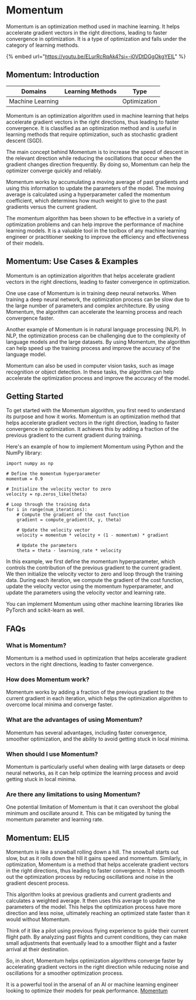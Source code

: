 # Momentum

Momentum is an optimization method used in machine learning. It helps accelerate gradient vectors in the right directions, leading to faster convergence in optimization. It is a type of optimization and falls under the category of learning methods.

{% embed url="https://youtu.be/ELurRcRqAk4?si=-i0VDtDGgOkgYEIL" %}

## Momentum: Introduction

| Domains          | Learning Methods | Type         |
| ---------------- | ---------------- | ------------ |
| Machine Learning |                  | Optimization |

Momentum is an optimization algorithm used in machine learning that helps accelerate gradient vectors in the right directions, thus leading to faster convergence. It is classified as an optimization method and is useful in learning methods that require optimization, such as stochastic gradient descent (SGD).

The main concept behind Momentum is to increase the speed of descent in the relevant direction while reducing the oscillations that occur when the gradient changes direction frequently. By doing so, Momentum can help the optimizer converge quickly and reliably.

Momentum works by accumulating a moving average of past gradients and using this information to update the parameters of the model. The moving average is calculated using a hyperparameter called the momentum coefficient, which determines how much weight to give to the past gradients versus the current gradient.

The momentum algorithm has been shown to be effective in a variety of optimization problems and can help improve the performance of machine learning models. It is a valuable tool in the toolbox of any machine learning engineer or practitioner seeking to improve the efficiency and effectiveness of their models.

## Momentum: Use Cases & Examples

Momentum is an optimization algorithm that helps accelerate gradient vectors in the right directions, leading to faster convergence in optimization.

One use case of Momentum is in training deep neural networks. When training a deep neural network, the optimization process can be slow due to the large number of parameters and complex architecture. By using Momentum, the algorithm can accelerate the learning process and reach convergence faster.

Another example of Momentum is in natural language processing (NLP). In NLP, the optimization process can be challenging due to the complexity of language models and the large datasets. By using Momentum, the algorithm can help speed up the training process and improve the accuracy of the language model.

Momentum can also be used in computer vision tasks, such as image recognition or object detection. In these tasks, the algorithm can help accelerate the optimization process and improve the accuracy of the model.

## Getting Started

To get started with the Momentum algorithm, you first need to understand its purpose and how it works. Momentum is an optimization method that helps accelerate gradient vectors in the right direction, leading to faster convergence in optimization. It achieves this by adding a fraction of the previous gradient to the current gradient during training.

Here's an example of how to implement Momentum using Python and the NumPy library:

```
import numpy as np

# Define the momentum hyperparameter
momentum = 0.9

# Initialize the velocity vector to zero
velocity = np.zeros_like(theta)

# Loop through the training data
for i in range(num_iterations):
    # Compute the gradient of the cost function
    gradient = compute_gradient(X, y, theta)
    
    # Update the velocity vector
    velocity = momentum * velocity + (1 - momentum) * gradient
    
    # Update the parameters
    theta = theta - learning_rate * velocity

```

In this example, we first define the momentum hyperparameter, which controls the contribution of the previous gradient to the current gradient. We then initialize the velocity vector to zero and loop through the training data. During each iteration, we compute the gradient of the cost function, update the velocity vector using the momentum hyperparameter, and update the parameters using the velocity vector and learning rate.

You can implement Momentum using other machine learning libraries like PyTorch and scikit-learn as well.

## FAQs

### What is Momentum?

Momentum is a method used in optimization that helps accelerate gradient vectors in the right directions, leading to faster convergence.

### How does Momentum work?

Momentum works by adding a fraction of the previous gradient to the current gradient in each iteration, which helps the optimization algorithm to overcome local minima and converge faster.

### What are the advantages of using Momentum?

Momentum has several advantages, including faster convergence, smoother optimization, and the ability to avoid getting stuck in local minima.

### When should I use Momentum?

Momentum is particularly useful when dealing with large datasets or deep neural networks, as it can help optimize the learning process and avoid getting stuck in local minima.

### Are there any limitations to using Momentum?

One potential limitation of Momentum is that it can overshoot the global minimum and oscillate around it. This can be mitigated by tuning the momentum parameter and learning rate.

## Momentum: ELI5

Momentum is like a snowball rolling down a hill. The snowball starts out slow, but as it rolls down the hill it gains speed and momentum. Similarly, in optimization, Momentum is a method that helps accelerate gradient vectors in the right directions, thus leading to faster convergence. It helps smooth out the optimization process by reducing oscillations and noise in the gradient descent process.

This algorithm looks at previous gradients and current gradients and calculates a weighted average. It then uses this average to update the parameters of the model. This helps the optimization process have more direction and less noise, ultimately reaching an optimized state faster than it would without Momentum.

Think of it like a pilot using previous flying experience to guide their current flight path. By analyzing past flights and current conditions, they can make small adjustments that eventually lead to a smoother flight and a faster arrival at their destination.

So, in short, Momentum helps optimization algorithms converge faster by accelerating gradient vectors in the right direction while reducing noise and oscillations for a smoother optimization process.

It is a powerful tool in the arsenal of an AI or machine learning engineer looking to optimize their models for peak performance. [Momentum](https://serp.ai/momentum/)
